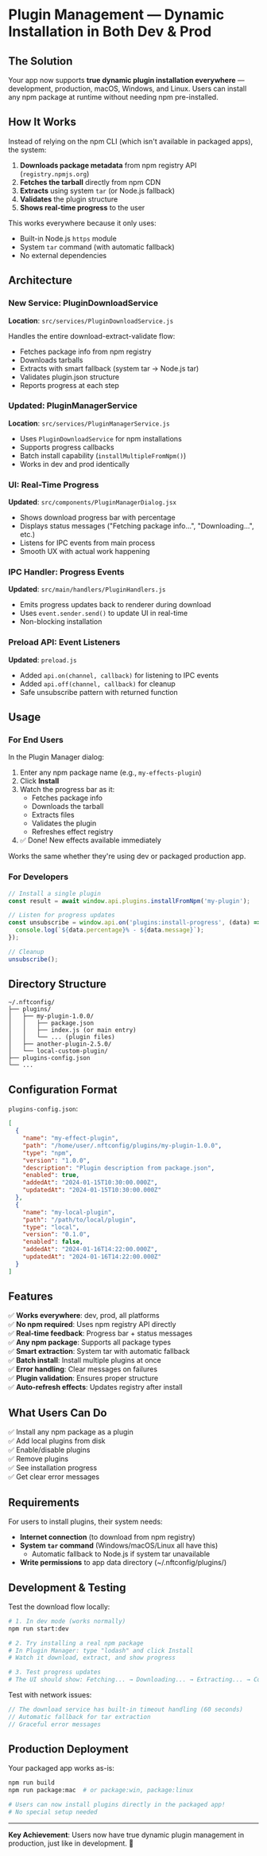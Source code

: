 # Plugin Management — Dynamic Installation in Both Dev & Prod

## The Solution

Your app now supports **true dynamic plugin installation everywhere** — development, production, macOS, Windows, and Linux. Users can install any npm package at runtime without needing npm pre-installed.

## How It Works

Instead of relying on the npm CLI (which isn't available in packaged apps), the system:

1. **Downloads package metadata** from npm registry API (`registry.npmjs.org`)
2. **Fetches the tarball** directly from npm CDN
3. **Extracts** using system `tar` (or Node.js fallback)
4. **Validates** the plugin structure
5. **Shows real-time progress** to the user

This works everywhere because it only uses:
- Built-in Node.js `https` module
- System `tar` command (with automatic fallback)
- No external dependencies

## Architecture

### New Service: PluginDownloadService
**Location**: `src/services/PluginDownloadService.js`

Handles the entire download-extract-validate flow:
- Fetches package info from npm registry
- Downloads tarballs
- Extracts with smart fallback (system tar → Node.js tar)
- Validates plugin.json structure
- Reports progress at each step

### Updated: PluginManagerService
**Location**: `src/services/PluginManagerService.js`

- Uses `PluginDownloadService` for npm installations
- Supports progress callbacks
- Batch install capability (`installMultipleFromNpm()`)
- Works in dev and prod identically

### UI: Real-Time Progress
**Updated**: `src/components/PluginManagerDialog.jsx`

- Shows download progress bar with percentage
- Displays status messages ("Fetching package info...", "Downloading...", etc.)
- Listens for IPC events from main process
- Smooth UX with actual work happening

### IPC Handler: Progress Events
**Updated**: `src/main/handlers/PluginHandlers.js`

- Emits progress updates back to renderer during download
- Uses `event.sender.send()` to update UI in real-time
- Non-blocking installation

### Preload API: Event Listeners
**Updated**: `preload.js`

- Added `api.on(channel, callback)` for listening to IPC events
- Added `api.off(channel, callback)` for cleanup
- Safe unsubscribe pattern with returned function

## Usage

### For End Users

In the Plugin Manager dialog:

1. Enter any npm package name (e.g., `my-effects-plugin`)
2. Click **Install**
3. Watch the progress bar as it:
   - Fetches package info
   - Downloads the tarball
   - Extracts files
   - Validates the plugin
   - Refreshes effect registry
4. ✅ Done! New effects available immediately

Works the same whether they're using dev or packaged production app.

### For Developers

```javascript
// Install a single plugin
const result = await window.api.plugins.installFromNpm('my-plugin');

// Listen for progress updates
const unsubscribe = window.api.on('plugins:install-progress', (data) => {
  console.log(`${data.percentage}% - ${data.message}`);
});

// Cleanup
unsubscribe();
```

## Directory Structure

```
~/.nftconfig/
├── plugins/
│   ├── my-plugin-1.0.0/
│   │   ├── package.json
│   │   ├── index.js (or main entry)
│   │   └── ... (plugin files)
│   ├── another-plugin-2.5.0/
│   └── local-custom-plugin/
├── plugins-config.json
└── ...
```

## Configuration Format

`plugins-config.json`:
```json
[
  {
    "name": "my-effect-plugin",
    "path": "/home/user/.nftconfig/plugins/my-plugin-1.0.0",
    "type": "npm",
    "version": "1.0.0",
    "description": "Plugin description from package.json",
    "enabled": true,
    "addedAt": "2024-01-15T10:30:00.000Z",
    "updatedAt": "2024-01-15T10:30:00.000Z"
  },
  {
    "name": "my-local-plugin",
    "path": "/path/to/local/plugin",
    "type": "local",
    "version": "0.1.0",
    "enabled": false,
    "addedAt": "2024-01-16T14:22:00.000Z",
    "updatedAt": "2024-01-16T14:22:00.000Z"
  }
]
```

## Features

✅ **Works everywhere**: dev, prod, all platforms  
✅ **No npm required**: Uses npm registry API directly  
✅ **Real-time feedback**: Progress bar + status messages  
✅ **Any npm package**: Supports all package types  
✅ **Smart extraction**: System tar with automatic fallback  
✅ **Batch install**: Install multiple plugins at once  
✅ **Error handling**: Clear messages on failures  
✅ **Plugin validation**: Ensures proper structure  
✅ **Auto-refresh effects**: Updates registry after install  

## What Users Can Do

✅ Install any npm package as a plugin  
✅ Add local plugins from disk  
✅ Enable/disable plugins  
✅ Remove plugins  
✅ See installation progress  
✅ Get clear error messages  

## Requirements

For users to install plugins, their system needs:
- **Internet connection** (to download from npm registry)
- **System `tar` command** (Windows/macOS/Linux all have this)
  - Automatic fallback to Node.js if system tar unavailable
- **Write permissions** to app data directory (~/.nftconfig/plugins/)

## Development & Testing

Test the download flow locally:

```bash
# 1. In dev mode (works normally)
npm run start:dev

# 2. Try installing a real npm package
# In Plugin Manager: type "lodash" and click Install
# Watch it download, extract, and show progress

# 3. Test progress updates
# The UI should show: Fetching... → Downloading... → Extracting... → Complete
```

Test with network issues:

```javascript
// The download service has built-in timeout handling (60 seconds)
// Automatic fallback for tar extraction
// Graceful error messages
```

## Production Deployment

Your packaged app works as-is:

```bash
npm run build
npm run package:mac  # or package:win, package:linux

# Users can now install plugins directly in the packaged app!
# No special setup needed
```

---

**Key Achievement**: Users now have true dynamic plugin management in production, just like in development. 🎉